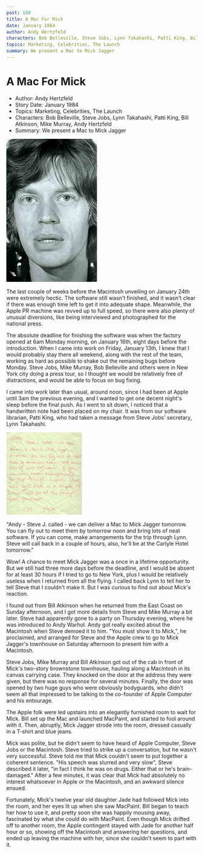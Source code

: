 ```yaml
---
post: 189
title: A Mac For Mick
date: January 1984
author: Andy Hertzfeld
characters: Bob Belleville, Steve Jobs, Lynn Takahashi, Patti King, Bill Atkinson, Mike Murray, Andy Hertzfeld
topics: Marketing, Celebrities, The Launch
summary: We present a Mac to Mick Jagger
---
```


# A Mac For Mick
* Author: Andy Hertzfeld
* Story Date: January 1984
* Topics: Marketing, Celebrities, The Launch
* Characters: Bob Belleville, Steve Jobs, Lynn Takahashi, Patti King, Bill Atkinson, Mike Murray, Andy Hertzfeld
* Summary: We present a Mac to Mick Jagger

![Mick Jagger](images/Macintosh/mick.jpg) 

    
The last couple of weeks before the Macintosh unveiling on January 24th were extremely hectic.  The software still wasn't finished, and it wasn't clear if there was enough time left to get it into adequate shape.  Meanwhile, the Apple PR machine was revved up to full speed, so there were also plenty of unusual diversions, like being interviewed and photographed for the national press.


The absolute deadline for finishing the software was when the factory opened at 6am Monday morning, on January 16th, eight days before the introduction.  When I came into work on Friday, January 13th, I knew that I would probably stay there all weekend, along with the rest of the team, working as hard as possible to shake out the remaining bugs before Monday.  Steve Jobs, Mike Murray, Bob Belleville and others were in New York city doing a press tour, so I thought we would be relatively free of distractions, and would be able to focus on bug fixing.

I came into work later than usual, around noon, since I had been at Apple until 3am the previous evening, and I wanted to get one decent night's sleep before the final push.  As I went to sit down, I noticed that a handwritten note had been placed on my chair.  It was from our software librarian, Patti King, who had taken a message from Steve Jobs' secretary, Lynn Takahashi.

![](images/Macintosh/jagger_note_t.jpg)

"Andy -  Steve J. called - we can deliver a Mac to Mick Jagger tomorrow.  You can fly out to meet them by tomorrow noon and bring lots of neat software.  If you can come, make arrangements for the trip through Lynn. Steve will call back in a couple of hours, also, he'll be at the Carlyle Hotel tomorrow."

Wow! A chance to meet Mick Jagger was a once in a lifetime opportunity.  But we still had three more days before the deadline, and I would be absent for at least 30 hours if I tried to go to New York, plus I would be relatively useless when I returned from all the flying.  I called back Lynn to tell her to tell Steve that I couldn't make it.  But I was curious to find out about Mick's reaction.

I found out from Bill Atkinson when he returned from the East Coast on Sunday afternoon, and I got more details from Steve and Mike Murray a bit later.  Steve had apparently gone to a party on Thursday evening, where he was introduced to Andy Warhol.  Andy got really excited about the Macintosh when Steve demoed it to him.  "You must show it to Mick,", he proclaimed, and arranged for Steve and the Apple crew to go to Mick Jagger's townhouse on Saturday afternoon to present him with a Macintosh. 

Steve Jobs, Mike Murray and Bill Atkinson got out of the cab in front of Mick's two-story brownstone townhouse, hauling along a Macintosh in its canvas carrying case.   They knocked on the door at the address they were given, but there was no response for several minutes.  Finally, the door was opened by two huge guys who were obviously bodyguards, who didn't seem all that impressed to be talking to the co-founder of Apple Computer and his entourage.

The Apple folk were led upstairs into an elegantly furnished room to wait for Mick.  Bill set up the Mac and launched MacPaint, and started to fool around with it.  Then, abruptly, Mick Jagger strode into the room, dressed casually in a T-shirt and blue jeans.

Mick was polite, but he didn't seem to have heard of Apple Computer, Steve Jobs or the Macintosh.  Steve tried to strike up a conversation, but he wasn't very successful.  Steve told me that Mick couldn't seem to put together a coherent sentence.  "His speech was slurred and very slow", Steve described it later, "in fact I think he was on drugs.  Either that or he's brain-damaged."   After a few minutes, it was clear that Mick had absolutely no interest whatsoever in Apple or the Macintosh, and an awkward silence ensued.

Fortunately, Mick's twelve year old daughter Jade had followed Mick into the room, and her eyes lit up when she saw MacPaint.  Bill began to teach her how to use it, and pretty soon she was happily mousing away, fascinated by what she could do with MacPaint.  Even though Mick drifted off to another room, the Apple contingent stayed with Jade for another half hour or so, showing off the Macintosh and answering her questions, and ended up leaving the machine with her, since she couldn't seem to part with it.

